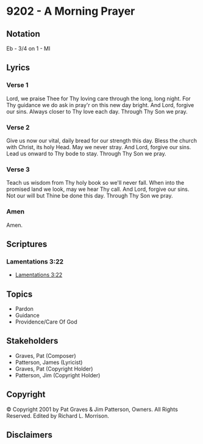 # 9202 - A Morning Prayer

## Notation

Eb - 3/4 on 1 - MI

## Lyrics

### Verse 1

Lord, we praise Thee for Thy loving care through the long, long night. For Thy guidance we do ask in pray'r on this new day bright. And Lord, forgive our sins. Always closer to Thy love each day. Through Thy Son we pray.

### Verse 2

Give us now our vital, daily bread for our strength this day. Bless the church with Christ, its holy Head. May we never stray. And Lord, forgive our sins. Lead us onward to Thy bode to stay. Through Thy Son we pray.

### Verse 3

Teach us wisdom from Thy holy book so we'll never fall. When into the promised land we look, may we hear Thy call. And Lord, forgive our sins. Not our will but Thine be done this day. Through Thy Son we pray.

### Amen

Amen.


## Scriptures

### Lamentations 3:22

- [Lamentations 3:22](https://www.biblegateway.com/passage/?search=Lamentations%203%3A22)


## Topics

- Pardon
- Guidance
- Providence/Care Of God

## Stakeholders

- Graves, Pat (Composer)
- Patterson, James (Lyricist)
- Graves, Pat (Copyright Holder)
- Patterson, Jim (Copyright Holder)

## Copyright

© Copyright 2001 by Pat Graves & Jim Patterson, Owners. All Rights Reserved. Edited by Richard L. Morrison.


## Disclaimers


